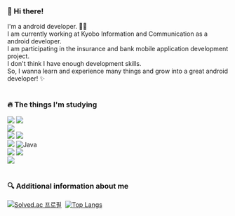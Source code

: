 ### 👋 Hi there!<br>
I'm a android developer. 👩‍💻<br>
I am currently working at Kyobo Information and Communication as a android developer.<br>
I am participating in the insurance and bank mobile application development project.<br>
I don't think I have enough development skills.<br>
So, I wanna learn and experience many things and grow into a great android developer! ✨<br><br>

### 🔥 The things I'm studying
<img src="https://img.shields.io/badge/Android-3BD580?style=flat-square&logo=Android&logoColor=FFFFFF"/> <img src="https://img.shields.io/badge/Kotlin-7F52FF?style=flat-square&logo=Kotlin&logoColor=FFFFFF"/><br>
<img src="https://img.shields.io/badge/Amazon EC2-232F3E?style=flat-square&logo=Amazon AWS&logoColor=FFFFFF"/><br>
<img src="https://img.shields.io/badge/Node.js-339933?style=flat-square&logo=Node.js&logoColor=FFFFFF"/> <img src="https://img.shields.io/badge/JavaScript-F7DF1E?style=flat-square&logo=JavaScript&logoColor=FFFFFF"/><br>
<img src="https://img.shields.io/badge/Spring-6DB33F?style=flat-square&logo=Spring&logoColor=FFFFFF"/> ![Java](https://img.shields.io/badge/java-%23ED8B00.svg?style=for-the-badge&logo=java&logoColor=white)<br>
<img src="https://img.shields.io/badge/MongoDB-47A248?style=flat-square&logo=MongoDB&logoColor=FFFFFF"/> <img src="https://img.shields.io/badge/MySQL-4479A1?style=flat-square&logo=MySQL&logoColor=FFFFFF"/><br>
<img src="https://img.shields.io/badge/Git-F05032?style=flat-square&logo=Git&logoColor=FFFFFF"/><br><br>

### 🔍 Additional information about me
[![Solved.ac
프로필](http://mazassumnida.wtf/api/v2/generate_badge?boj=yunjj21)](https://solved.ac/yunjj21)&nbsp;&nbsp;[![Top Langs](https://github-readme-stats.vercel.app/api/top-langs/?username=yunjj21-GitHub&layout=compact)](https://github.com/yunjj21-GitHub/github-readme-stats)
